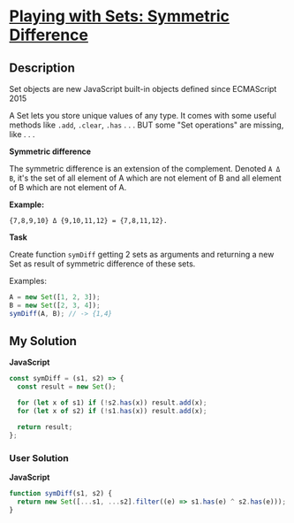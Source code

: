 # [Playing with Sets: Symmetric Difference](https://www.codewars.com/kata/5884f4727987a2a561000147)

## Description

Set objects are new JavaScript built-in objects defined since ECMAScript 2015

A Set lets you store unique values of any type. It comes with some useful methods like `.add`, `.clear`, `.has` . . . BUT some "Set operations" are missing, like . . .

**Symmetric difference**

The symmetric difference is an extension of the complement. Denoted `A Δ B`, it's the set of all element of A which are not element of B and all element of B which are not element of A.

**Example:**

```
{7,8,9,10} Δ {9,10,11,12} = {7,8,11,12}.
```

**Task**

Create function `symDiff` getting 2 sets as arguments and returning a new Set as result of symmetric difference of these sets.

Examples:

```js
A = new Set([1, 2, 3]);
B = new Set([2, 3, 4]);
symDiff(A, B); // -> {1,4}
```

## My Solution

**JavaScript**

```js
const symDiff = (s1, s2) => {
  const result = new Set();

  for (let x of s1) if (!s2.has(x)) result.add(x);
  for (let x of s2) if (!s1.has(x)) result.add(x);

  return result;
};
```

### User Solution

**JavaScript**

```js
function symDiff(s1, s2) {
  return new Set([...s1, ...s2].filter((e) => s1.has(e) ^ s2.has(e)));
}
```
